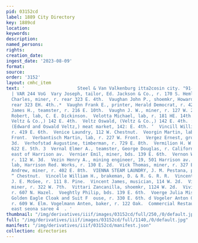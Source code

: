 ```yaml
---
pid: 03152cd
label: 1889 City Directory
key: 1889cd
location: 
keywords: 
description: 
named_persons: 
rights: 
creation_date: 
ingest_date: '2023-08-09'
format: 
source: 
order: '3152'
layout: cmhc_item
text: '                    Steel & Van Valkenburg itta2cosin city. "91-28 Boston mt
  | VAR 244 VoG  Vary Joseph, tailor, Ed. Jackson & Co., r. 170 S. Hemlock.  Vaughan
  Charles, miner, r. rear 323 E. 4th.  Vaughan John P., shoemkr, Howard Silcott, r.
  rear 323 EH. 4th..*  Vaughn Frank E., printer, Herald Democrat, r. 427 E. 5th.  Vaughn
  James H., teamster, r. 216 E. 10th.  Vaughn J. W., miner, r. 127 W. 24d.  Vaughn
  Robert, lab, C. E. Dickinson.  Velotta Michael, lab, r. 181 HE. 14th.  Veltz Edward,
  Veltz & Co.,) 142 E. 4th.  Veltz Oswald, (Veltz & Co.,) 142 E. 4th. :  VELTZ & CO.,
  (Edward and Oswald Veltz,) meat market, 142: E. 4th. ‘  Vincill William H., brakeman,
  r. 419 E. 6th.  Venice Laundry, 112 W. Chestnut.  Veorgin Martin, lab, r. 221 W.
  Front.  Verbantisch Martin, lab, r. 227 W. Front.  Vergez Ernest, grocer, 230 H.
  3d.  Verhofstad Augustine, timberman, r. 729 E. 8th.  Vermilion H. W., clk, bds.
  622 E. 5th. 3  Vernal Elmer A., teamster, George Douglas, r. California Gulch, J
  east of Harrison av.  Vernier Emil, miner, bds. 139 E. 6th.  Vernon W. M., lab,
  r. 112 W. 3d.  Vezin Henry A., mining engineer, 19, 501 Harrison av.  Vice William,
  lab, Harrison Red. Works, r. 130 E. 2d.  Vick Thomas, miner, r. 327 E. 3d.  Vickland
  Andrew, miner, r. 402 E. 8th.  VIENNA STEAM LAUNDRY, J. M. Pestana, propr, 109 Ww.’
  “ Chestnut.  Vincelle William H., brakeman, D. & R. G. R. R.  Vincent Harry, teamster,
  J. E. McGee, r. 111 8. Pine.  Vincent James, musician, 114 W. 2d.  Vincent W. Fred.,
  miner, r. 322 W. 7th.  Vittari Zancanilla, shoemkr, 1124 W. 2d.  Vivian Joseph,
  r. 607 N. Hazel.  Voeghtly Philip, bds. 139 E. 6th.  Voerge Julia Miss, dressmkr,
  Golden Eagle Cloak and Suit F  ouse, r. 330 E. 6th. d Vogeler Anton G., watchman,
  r. 609 W. Elm. Vogelmann Anten, baker, r. 122 Oak.  Commercial Restaurant, ~ “toc
  east seona saree 4  . '
thumbnail: "/img/derivatives/iiif/images/03152cd/full/250,/0/default.jpg"
full: "/img/derivatives/iiif/images/03152cd/full/1140,/0/default.jpg"
manifest: "/img/derivatives/iiif/03152cd/manifest.json"
collection: directories
---
```

